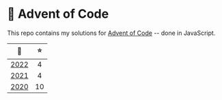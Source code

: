 # 🎄 Advent of Code

This repo contains my solutions for [Advent of Code](https://adventofcode.com/) -- done in JavaScript.

|           📅           | ⭐  |
| :--------------------: | :-: |
| [2022](solutions/2022) |  4  |
| [2021](solutions/2021) |  4  |
| [2020](solutions/2020) | 10  |
